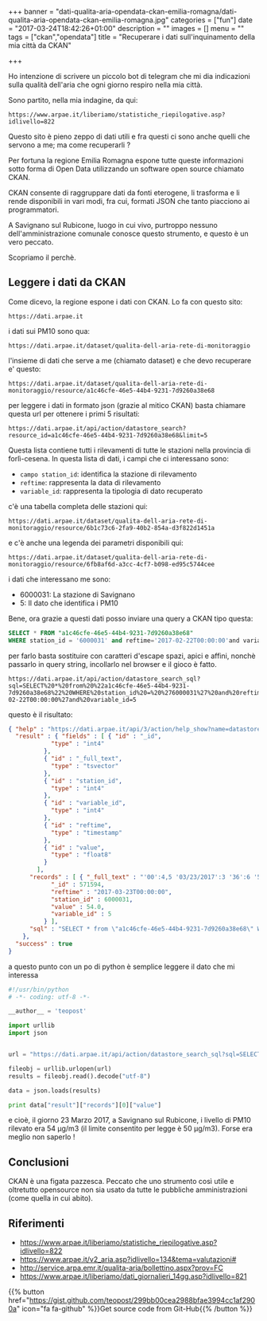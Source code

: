 +++
banner = "dati-qualita-aria-opendata-ckan-emilia-romagna/dati-qualita-aria-opendata-ckan-emilia-romagna.jpg"
categories = ["fun"]
date = "2017-03-24T18:42:26+01:00"
description = ""
images = []
menu = ""
tags = ["ckan","opendata"]
title = "Recuperare i dati sull'inquinamento della mia città da CKAN"

+++

Ho intenzione di scrivere un piccolo bot di telegram che mi dia indicazioni sulla qualità dell'aria che ogni giorno respiro nella mia città.

<!--more-->

Sono partito, nella mia indagine, da qui:

    https://www.arpae.it/liberiamo/statistiche_riepilogative.asp?idlivello=822

Questo sito è pieno zeppo di dati utili e fra questi ci sono anche quelli che servono a me; ma come recuperarli ?

Per fortuna la regione Emilia Romagna espone tutte queste informazioni sotto forma di Open Data utilizzando un software open source chiamato CKAN.

CKAN consente di raggruppare dati da fonti eterogene, li trasforma e li rende disponibili in vari modi, fra cui, formati JSON che tanto piacciono ai programmatori.

A Savignano sul Rubicone, luogo in cui vivo, purtroppo nessuno dell'amministrazione comunale conosce questo strumento, e questo è un vero peccato.

Scopriamo il perchè.

## Leggere i dati da CKAN

Come dicevo, la regione espone i dati con CKAN. Lo fa con questo sito:

    https://dati.arpae.it

i dati sui PM10 sono qua:

    https://dati.arpae.it/dataset/qualita-dell-aria-rete-di-monitoraggio

l'insieme di dati che serve a me (chiamato dataset) e che devo recuperare e' questo:

    https://dati.arpae.it/dataset/qualita-dell-aria-rete-di-monitoraggio/resource/a1c46cfe-46e5-44b4-9231-7d9260a38e68

per leggere i dati in formato json (grazie al mitico CKAN) basta chiamare questa url per ottenere i primi 5 risultati:

    https://dati.arpae.it/api/action/datastore_search?resource_id=a1c46cfe-46e5-44b4-9231-7d9260a38e68&limit=5

Questa lista contiene tutti i rilevamenti di tutte le stazioni nella provincia di forlì-cesena.
In questa lista di dati, i campi che ci interessano sono:

* ```campo station_id```: identifica la stazione di rilevamento
* ```reftime```: rappresenta la data di rilevamento
* ```variable_id```: rappresenta la tipologia di dato recuperato

c'è una tabella completa delle stazioni qui:

    https://dati.arpae.it/dataset/qualita-dell-aria-rete-di-monitoraggio/resource/6b1c73c6-2fa9-40b2-854a-d3f822d1451a

e c'è anche una legenda dei parametri disponibili qui:

    https://dati.arpae.it/dataset/qualita-dell-aria-rete-di-monitoraggio/resource/6fb8af6d-a3cc-4cf7-b098-ed95c5744cee

i dati che interessano me sono:

* 6000031: La stazione di Savignano
* 5: Il dato che identifica i PM10

Bene, ora grazie a questi dati posso inviare una query a CKAN tipo questa:

```sql
SELECT * FROM "a1c46cfe-46e5-44b4-9231-7d9260a38e68"
WHERE station_id = '6000031' and reftime='2017-02-22T00:00:00'and variable_id=5
```

per farlo basta sostituire con caratteri d'escape spazi, apici e affini, nonchè passarlo in query string, incollarlo nel browser e il gioco è fatto.

    https://dati.arpae.it/api/action/datastore_search_sql?sql=SELECT%20*%20from%20%22a1c46cfe-46e5-44b4-9231-7d9260a38e68%22%20WHERE%20station_id%20=%20%276000031%27%20and%20reftime=%272017-02-22T00:00:00%27and%20variable_id=5

questo è il risultato:

```json
{ "help" : "https://dati.arpae.it/api/3/action/help_show?name=datastore_search_sql",
  "result" : { "fields" : [ { "id" : "_id",
            "type" : "int4"
          },
          { "id" : "_full_text",
            "type" : "tsvector"
          },
          { "id" : "station_id",
            "type" : "int4"
          },
          { "id" : "variable_id",
            "type" : "int4"
          },
          { "id" : "reftime",
            "type" : "timestamp"
          },
          { "id" : "value",
            "type" : "float8"
          }
        ],
      "records" : [ { "_full_text" : "'00':4,5 '03/23/2017':3 '36':6 '5':1 '6000031':2",
            "_id" : 571594,
            "reftime" : "2017-03-23T00:00:00",
            "station_id" : 6000031,
            "value" : 54.0,
            "variable_id" : 5
          } ],
      "sql" : "SELECT * from \"a1c46cfe-46e5-44b4-9231-7d9260a38e68\" WHERE station_id = '6000031' and reftime='2017-02-22T00:00:00'and variable_id=5"
    },
  "success" : true
}
```

a questo punto con un po di python è semplice leggere il dato che mi interessa

```python
#!/usr/bin/python
# -*- coding: utf-8 -*-

__author__ = 'teopost'

import urllib
import json


url = "https://dati.arpae.it/api/action/datastore_search_sql?sql=SELECT * from %22a1c46cfe-46e5-44b4-9231-7d9260a38e68%22 WHERE station_id = %276000031%27 and reftime=%272017-02-22T00:00:00%27 and variable_id=5 order by value desc"

fileobj = urllib.urlopen(url)
results = fileobj.read().decode("utf-8")

data = json.loads(results)

print data["result"]["records"][0]["value"]

```
e cioè, il giorno 23 Marzo 2017, a Savignano sul Rubicone, i livello di PM10 rilevato era 54 µg/m3 (il limite consentito per legge è 50 µg/m3).
Forse era meglio non saperlo !

## Conclusioni

CKAN è una figata pazzesca. Peccato che uno strumento così utile e oltretutto opensource non sia usato da tutte le pubbliche amministrazioni (come quella in cui abito).

## Riferimenti

* https://www.arpae.it/liberiamo/statistiche_riepilogative.asp?idlivello=822
* https://www.arpae.it/v2_aria.asp?idlivello=134&tema=valutazioni#
* http://service.arpa.emr.it/qualita-aria/bollettino.aspx?prov=FC
* https://www.arpae.it/liberiamo/dati_giornalieri_14gg.asp?idlivello=821

{{% button href="https://gist.github.com/teopost/299bb00cea2988bfae3994cc1af2900a" icon="fa fa-github" %}}Get source code from Git-Hub{{% /button %}}
<br/>
